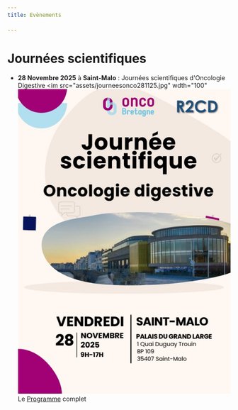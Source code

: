 ```yaml
---
title: Evènements

---
```


# Journées scientifiques

* **28 Novembre 2025** à **Saint-Malo** : Journées scientifiques d'Oncologie Digestive
<im src="assets/journeesonco281125.jpg" wdth="100" 
![](assets/journeesonco281125.jpg)   
Le [Programme](<https://www.oncobretagne.fr/wp-content/uploads/2025/10/programme_dig2025.pdf>) complet
